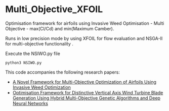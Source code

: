 # Multi_Objective_XFOIL

Optimisation framework for airfoils using Invasive Weed Optimisation - Multi Objective - max(Cl/Cd) and min(Maximum Camber). 

Runs in low precision mode by using XFOIL for flow evaluation and NSGA-II for multi-objective functionality . 

Execute the NSIWO.py file

```python3 NSIWO.py ```

This code accompanies the following research papers:

  * [A Novel Framework for Multi-Objective Optimization of Airfoils Using Invasive Weed Optimization](https://doi.org/10.2514/6.2020-3118)
  * [Optimisation Framework for Distinctive Vertical Axis Wind Turbine Blade Generation Using Hybrid Multi-Objective Genetic Algorithms and Deep Neural Networks](https://doi.org/10.2514/6.2020-3119)
